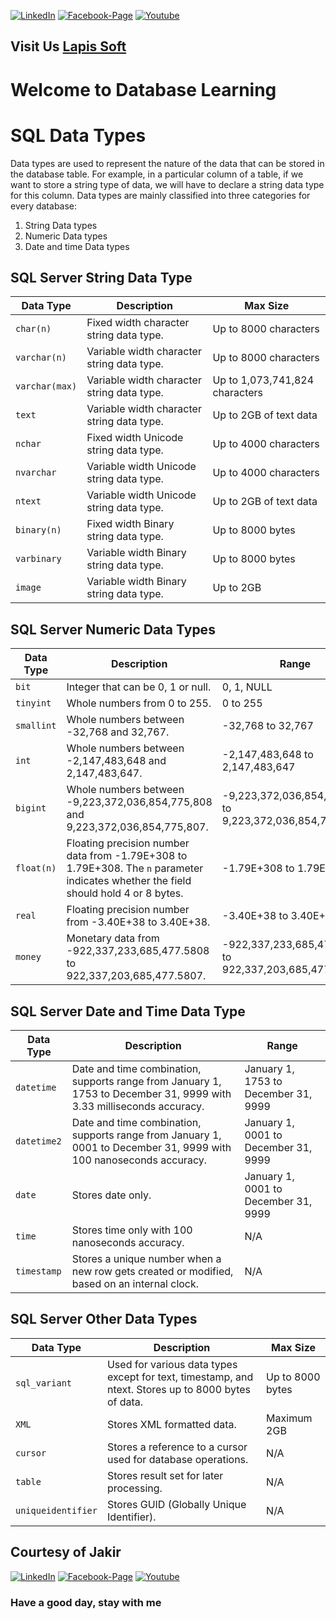 [![LinkedIn][linkedin-shield-lapissoft]][linkedin-url-lapissoft]
[![Facebook-Page][facebook-shield-lapissoft]][facebook-url-lapissoft]
[![Youtube][youtube-shield-lapissoft]][youtube-url-lapissoft]

## Visit Us [Lapis Soft](http://www.lapissoft.com)

# Welcome to Database Learning

# SQL Data Types

Data types are used to represent the nature of the data that can be stored in the database table. For example, in a particular column of a table, if we want to store a string type of data, we will have to declare a string data type for this column. Data types are mainly classified into three categories for every database:

1. String Data types
2. Numeric Data types
3. Date and time Data types

## SQL Server String Data Type

| Data Type     | Description                                                            | Max Size                    |
|---------------|------------------------------------------------------------------------|-----------------------------|
| `char(n)`     | Fixed width character string data type.                                 | Up to 8000 characters       |
| `varchar(n)`  | Variable width character string data type.                             | Up to 8000 characters       |
| `varchar(max)`| Variable width character string data type.                             | Up to 1,073,741,824 characters|
| `text`        | Variable width character string data type.                             | Up to 2GB of text data      |
| `nchar`       | Fixed width Unicode string data type.                                  | Up to 4000 characters       |
| `nvarchar`    | Variable width Unicode string data type.                               | Up to 4000 characters       |
| `ntext`       | Variable width Unicode string data type.                               | Up to 2GB of text data      |
| `binary(n)`   | Fixed width Binary string data type.                                   | Up to 8000 bytes            |
| `varbinary`   | Variable width Binary string data type.                                | Up to 8000 bytes            |
| `image`       | Variable width Binary string data type.                                | Up to 2GB                   |

## SQL Server Numeric Data Types

| Data Type     | Description                                                            | Range                         |
|---------------|------------------------------------------------------------------------|-------------------------------|
| `bit`         | Integer that can be 0, 1 or null.                                       | 0, 1, NULL                    |
| `tinyint`     | Whole numbers from 0 to 255.                                            | 0 to 255                      |
| `smallint`    | Whole numbers between -32,768 and 32,767.                              | -32,768 to 32,767             |
| `int`         | Whole numbers between -2,147,483,648 and 2,147,483,647.                | -2,147,483,648 to 2,147,483,647|
| `bigint`      | Whole numbers between -9,223,372,036,854,775,808 and 9,223,372,036,854,775,807. | -9,223,372,036,854,775,808 to 9,223,372,036,854,775,807 |
| `float(n)`    | Floating precision number data from -1.79E+308 to 1.79E+308. The `n` parameter indicates whether the field should hold 4 or 8 bytes. | -1.79E+308 to 1.79E+308      |
| `real`        | Floating precision number from -3.40E+38 to 3.40E+38.                  | -3.40E+38 to 3.40E+38        |
| `money`       | Monetary data from -922,337,233,685,477.5808 to 922,337,203,685,477.5807. | -922,337,233,685,477.5808 to 922,337,203,685,477.5807 |

## SQL Server Date and Time Data Type

| Data Type     | Description                                                            | Range                         |
|---------------|------------------------------------------------------------------------|-------------------------------|
| `datetime`    | Date and time combination, supports range from January 1, 1753 to December 31, 9999 with 3.33 milliseconds accuracy. | January 1, 1753 to December 31, 9999 |
| `datetime2`   | Date and time combination, supports range from January 1, 0001 to December 31, 9999 with 100 nanoseconds accuracy. | January 1, 0001 to December 31, 9999 |
| `date`        | Stores date only.                                                       | January 1, 0001 to December 31, 9999 |
| `time`        | Stores time only with 100 nanoseconds accuracy.                         | N/A                           |
| `timestamp`   | Stores a unique number when a new row gets created or modified, based on an internal clock. | N/A                           |

## SQL Server Other Data Types

| Data Type      | Description                                                              | Max Size                     |
|----------------|--------------------------------------------------------------------------|------------------------------|
| `sql_variant`  | Used for various data types except for text, timestamp, and ntext. Stores up to 8000 bytes of data. | Up to 8000 bytes             |
| `XML`          | Stores XML formatted data.                                                | Maximum 2GB                   |
| `cursor`       | Stores a reference to a cursor used for database operations.             | N/A                          |
| `table`        | Stores result set for later processing.                                   | N/A                          |
| `uniqueidentifier` | Stores GUID (Globally Unique Identifier).                              | N/A                          |


## Courtesy of Jakir

[![LinkedIn][linkedin-shield-jakir]][linkedin-url-jakir]
[![Facebook-Page][facebook-shield-jakir]][facebook-url-jakir]
[![Youtube][youtube-shield-jakir]][youtube-url-jakir]

### Have a good day, stay with me
<!-- Personal profile -->

[linkedin-shield-jakir]: https://img.shields.io/badge/linkedin-%230077B5.svg?style=for-the-badge&logo=linkedin&logoColor=white
[linkedin-url-jakir]: https://www.linkedin.com/in/jakir-ruet/
[facebook-shield-jakir]: https://img.shields.io/badge/Facebook-%231877F2.svg?style=for-the-badge&logo=Facebook&logoColor=white
[facebook-url-jakir]: https://www.facebook.com/jakir-ruet/
[youtube-shield-jakir]: https://img.shields.io/badge/YouTube-%23FF0000.svg?style=for-the-badge&logo=YouTube&logoColor=white
[youtube-url-jakir]: https://www.youtube.com/@mjakaria-ruet/featured

<!-- Company profile -->

[linkedin-shield-lapissoft]: https://img.shields.io/badge/linkedin-%230077B5.svg?style=for-the-badge&logo=linkedin&logoColor=white
[linkedin-url-lapissoft]: https://www.linkedin.com/company/lapis-soft/
[facebook-shield-lapissoft]: https://img.shields.io/badge/Facebook-%231877F2.svg?style=for-the-badge&logo=Facebook&logoColor=white
[facebook-url-lapissoft]: https://www.facebook.com/GoLapisSoft/
[youtube-shield-lapissoft]: https://img.shields.io/badge/YouTube-%23FF0000.svg?style=for-the-badge&logo=YouTube&logoColor=white
[youtube-url-lapissoft]: https://www.youtube.com/@LapisSoft/featured
